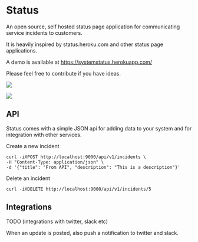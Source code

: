 # Status

An open source, self hosted status page application for communicating service incidents to customers.

It is heavily inspired by status.heroku.com and other status page applications.

A demo is available at https://systemstatus.herokuapp.com/

Please feel free to contribute if you have ideas.

![](https://raw.githubusercontent.com/owainlewis/status/master/public/images/preview.png)

![](https://raw.githubusercontent.com/owainlewis/status/master/public/images/preview2.png)

## API

Status comes with a simple JSON api for adding data to your system and for integration with other services.

Create a new incident

```
curl -iXPOST http://localhost:9000/api/v1/incidents \
-H "Content-Type: application/json" \
-d '{"title": "From API", "description": "This is a description"}'
```

Delete an incident

```
curl -iXDELETE http://localhost:9000/api/v1/incidents/5
```

## Integrations

TODO (integrations with twitter, slack etc)

When an update is posted, also push a notification to twitter and slack.



